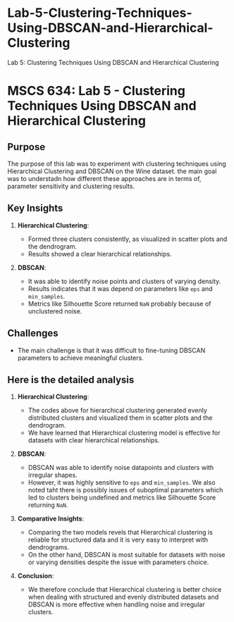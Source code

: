 # Lab-5-Clustering-Techniques-Using-DBSCAN-and-Hierarchical-Clustering
Lab 5: Clustering Techniques Using DBSCAN and Hierarchical Clustering

# MSCS 634: Lab 5 - Clustering Techniques Using DBSCAN and Hierarchical Clustering

## Purpose
The purpose of this lab was to experiment with clustering techniques using Hierarchical Clustering and DBSCAN on the Wine dataset. the main goal was to understadn how different these approaches are in terms of, parameter sensitivity and clustering results.

## Key Insights
1. **Hierarchical Clustering**:
   - Formed three clusters consistently, as visualized in scatter plots and the dendrogram.
   - Results showed a clear hierarchical relationships.
    

2. **DBSCAN**:
   - It was able to identify noise points and clusters of varying density.
   - Results indicates that it was depend on parameters like `eps` and `min_samples`.
   - Metrics like Silhouette Score returned `NaN` probably because of unclustered noise. 

## Challenges
- The main challenge is that it was difficult to fine-tuning DBSCAN parameters to achieve meaningful clusters.

## Here is the detailed analysis

1. **Hierarchical Clustering**:
   - The codes above for hierarchical clustering generated evenly distributed clusters and visualized them in scatter plots and the dendrogram.
   - We have learned that Hierarchical clustering model is effective for datasets with clear hierarchical relationships.

2. **DBSCAN**:
   - DBSCAN was able to identify noise datapoints and clusters with irregular shapes.
   - However, it was highly sensitive to `eps` and `min_samples`. We also noted taht there is possibly issues of suboptimal parameters which led to clusters being undefined and metrics like Silhouette Score returning `NaN`.

3. **Comparative Insights**:
   - Comparing the two models revels that Hierarchical clustering is reliable for structured data and it is very easy to interpret with dendrograms.
   - On the other hand, DBSCAN is most suitable for datasets with noise or varying densities despite the issue with parameters choice.

4. **Conclusion**:
   - We therefore conclude that Hierarchical clustering is better choice when dealing with structured and evenly distributed datasets and DBSCAN is more effective when handling noise and irregular clusters. 
